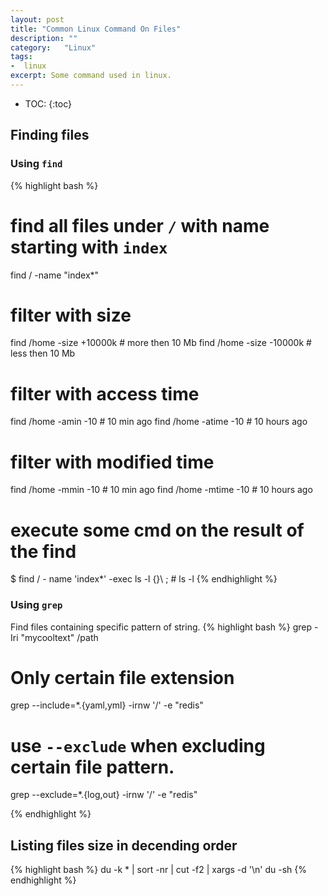```yaml
---
layout: post
title: "Common Linux Command On Files"
description: ""
category:	"Linux" 
tags:
-  linux
excerpt: Some command used in linux.
---
```

* TOC:
{:toc}

## Finding files
###	Using `find`
{% highlight bash %}
# find all files under `/` with name starting with `index`
find / -name "index*"

# filter with size
find /home -size +10000k	# more then 10 Mb
find /home -size -10000k	# less then 10 Mb

# filter with access time
find /home -amin -10	# 10 min ago
find /home -atime -10 	# 10 hours ago

# filter with modified time
find /home -mmin -10	# 10 min ago
find /home -mtime -10 	# 10 hours ago

# execute some cmd on the result of the find
$ find / - name 'index*' -exec ls -l {\}\ \;		# ls -l
{% endhighlight %}

###	Using `grep`
Find files containing specific pattern of string.
{% highlight bash %}
grep -Iri "mycooltext" /path

# Only certain file extension
grep --include=\*.{yaml,yml} -irnw '/' -e "redis"

# use `--exclude` when excluding certain file pattern.
grep --exclude=\*.{log,out} -irnw '/' -e "redis"

{% endhighlight %}


##	Listing files size in decending order
{% highlight bash %}
du -k * | sort -nr | cut -f2 | xargs -d '\n' du -sh
{% endhighlight %}